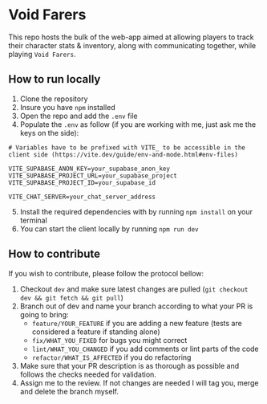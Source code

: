 # Void Farers

This repo hosts the bulk of the web-app aimed at allowing players to track their character stats & inventory, along with communicating together, while playing `Void Farers`.

## How to run locally

1. Clone the repository
2. Insure you have `npm` installed
3. Open the repo and add the `.env` file
4. Populate the `.env` as follow (if you are working with me, just ask me the keys on the side):

```
# Variables have to be prefixed with VITE_ to be accessible in the client side (https://vite.dev/guide/env-and-mode.html#env-files)

VITE_SUPABASE_ANON_KEY=your_supabase_anon_key
VITE_SUPABASE_PROJECT_URL=your_supabase_project
VITE_SUPABASE_PROJECT_ID=your_supabase_id

VITE_CHAT_SERVER=your_chat_server_address
```

5. Install the required dependencies with by running `npm install` on your terminal
6. You can start the client locally by running `npm run dev`

## How to contribute

If you wish to contribute, please follow the protocol bellow:

1. Checkout `dev` and make sure latest changes are pulled (`git checkout dev && git fetch && git pull`)
2. Branch out of dev and name your branch according to what your PR is going to bring:
   - `feature/YOUR_FEATURE` if you are adding a new feature (tests are considered a feature if standing alone)
   - `fix/WHAT_YOU_FIXED` for bugs you might correct
   - `lint/WHAT_YOU_CHANGED` if you add comments or lint parts of the code
   - `refactor/WHAT_IS_AFFECTED` if you do refactoring
3. Make sure that your PR description is as thorough as possible and follows the checks needed for validation.
4. Assign me to the review. If not changes are needed I will tag you, merge and delete the branch myself.
